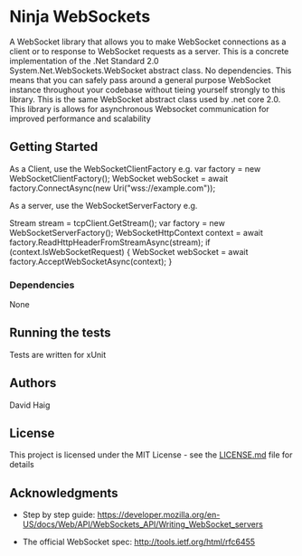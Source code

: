 ﻿# Ninja WebSockets

A WebSocket library that allows you to make WebSocket connections as a client or to response to WebSocket requests as a server. This is a concrete implementation of the .Net Standard 2.0 System.Net.WebSockets.WebSocket abstract class. No dependencies. This means that you can safely pass around a general purpose WebSocket instance throughout your codebase without tieing yourself strongly to this library. This is the same WebSocket abstract class used by .net core 2.0. This library is allows for asynchronous Websocket communication for improved performance and scalability

## Getting Started

As a Client, use the WebSocketClientFactory
e.g.
var factory = new WebSocketClientFactory();
WebSocket webSocket = await factory.ConnectAsync(new Uri("wss://example.com"));

As a server, use the WebSocketServerFactory
e.g.

Stream stream = tcpClient.GetStream();
var factory = new WebSocketServerFactory();
WebSocketHttpContext context = await factory.ReadHttpHeaderFromStreamAsync(stream);
if (context.IsWebSocketRequest)
{
    WebSocket webSocket = await factory.AcceptWebSocketAsync(context);
}

### Dependencies

None

## Running the tests

Tests are written for xUnit

## Authors

David Haig

## License

This project is licensed under the MIT License - see the [LICENSE.md](LICENSE.md) file for details

## Acknowledgments

* Step by step guide:
  https://developer.mozilla.org/en-US/docs/Web/API/WebSockets_API/Writing_WebSocket_servers

* The official WebSocket spec:
  http://tools.ietf.org/html/rfc6455
